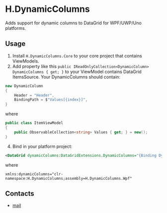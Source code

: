 # H.DynamicColumns
Adds support for dynamic columns to DataGrid for WPF/UWP/Uno platforms.

## Usage
1. Install `H.DynamicColumns.Core` to your core project that contains ViewModels.
2. Add property like this `public IReadOnlyCollection<DynamicColumn> DynamicColumns { get; }` 
to your ViewModel contains DataGrid ItemsSource. Your DynamicColumns should contain:
```cs
new DynamicColumn
{
    Header = "Header",
    BindingPath = $"Values[{index}]",
}
```
where
```cs
public class ItemViewModel
{
    public ObservableCollection<string> Values { get; } = new();
}
```
4. Bind in your platform project:
```xml
<DataGrid dynamicColumns:DataGridExtensions.DynamicColumns="{Binding DynamicColumns}">
```
where
```
xmlns:dynamicColumns="clr-namespace:H.DynamicColumns;assembly=H.DynamicColumns.Wpf"
```

## Contacts
* [mail](mailto:havendv@gmail.com)